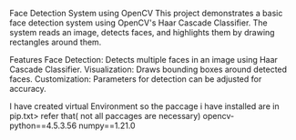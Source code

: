 Face Detection System using OpenCV
This project demonstrates a basic face detection system using OpenCV's Haar Cascade Classifier. The system reads an image, detects faces, and highlights them by drawing rectangles around them.

Features
Face Detection: Detects multiple faces in an image using Haar Cascade Classifier.
Visualization: Draws bounding boxes around detected faces.
Customization: Parameters for detection can be adjusted for accuracy.


I have created virtual Environment so the paccage i have installed are in pip.txt> refer that( not all paccages are necessary)
opencv-python==4.5.3.56
numpy==1.21.0


